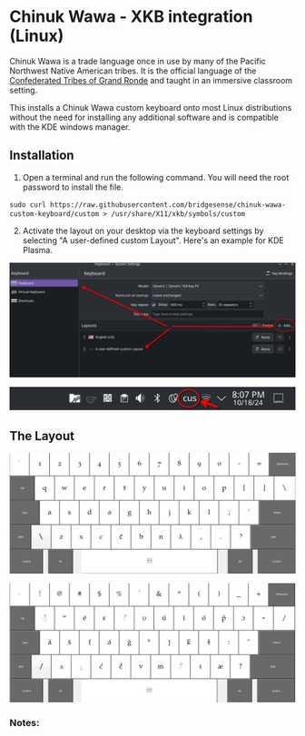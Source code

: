 # Chinuk Wawa - XKB integration (Linux)

Chinuk Wawa is a trade language once in use by many of the Pacific Northwest Native American tribes. It is the official language of the [Confederated Tribes of Grand Ronde](https://www.grandronde.org/services/education/shawash-ili%CA%94i-skul/) and taught in an immersive classroom setting.

This installs a Chinuk Wawa custom keyboard onto most Linux distributions without the need for installing any additional software and is compatible with the KDE windows manager.

## Installation

1. Open a terminal and run the following command. You will need the root password to install the file.
```
sudo curl https://raw.githubusercontent.com/bridgesense/chinuk-wawa-custom-keyboard/custom > /usr/share/X11/xkb/symbols/custom
```
2. Activate the layout on your desktop via the keyboard settings by selecting "A user-defined custom Layout". Here's an example for KDE Plasma.

![select layout](https://github.com/bridgesense/chinuk-wawa-custom-keyboard/raw/master/media/select_layout.jpeg?raw=true)

![toggle keyboard](https://github.com/bridgesense/chinuk-wawa-custom-keyboard/raw/master/media/toggle_keyboard.jpeg?raw=true)
## The Layout

![noramal state](https://github.com/bridgesense/chinuk-wawa-custom-keyboard/raw/master/media/cw_normal.jpeg?raw=true)

![shift state](https://github.com/bridgesense/chinuk-wawa-custom-keyboard/raw/master/media/cw_shift.jpeg?raw=true)

### Notes:


